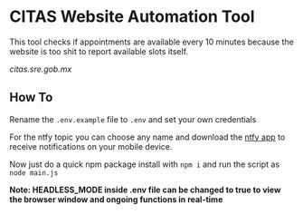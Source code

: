# CITAS Website Automation Tool

This tool checks if appointments are available every 10 minutes because the website is too shit to report available slots itself.

*citas.sre.gob.mx*

## How To

Rename the `.env.example` file to `.env` and set your own credentials

For the ntfy topic you can choose any name and download the [ntfy app](https://ntfy.sh/)
to receive notifications on your mobile device.

Now just do a quick npm package install with `npm i` and run the script as `node main.js`

**Note: HEADLESS_MODE inside .env file can be changed to true to view the browser window and ongoing functions in real-time**
